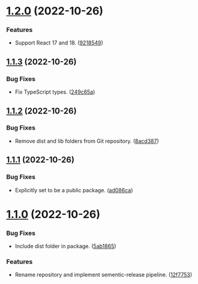 # [1.2.0](https://git.zsinfo.nl/Zandor300/react-meta-tags/compare/v1.1.3...v1.2.0) (2022-10-26)


### Features

* Support React 17 and 18. ([9218549](https://git.zsinfo.nl/Zandor300/react-meta-tags/commit/9218549225b433d4ece694aaea48a7c1337e70fb))

## [1.1.3](https://git.zsinfo.nl/Zandor300/react-meta-tags/compare/v1.1.2...v1.1.3) (2022-10-26)


### Bug Fixes

* Fix TypeScript types. ([249c65a](https://git.zsinfo.nl/Zandor300/react-meta-tags/commit/249c65a1936fb41b3597567330a8d78c9d001b61))

## [1.1.2](https://git.zsinfo.nl/Zandor300/react-meta-tags/compare/v1.1.1...v1.1.2) (2022-10-26)


### Bug Fixes

* Remove dist and lib folders from Git repository. ([8acd387](https://git.zsinfo.nl/Zandor300/react-meta-tags/commit/8acd3871b952fcc6c70828084907090d7238810c))

## [1.1.1](https://git.zsinfo.nl/Zandor300/react-meta-tags/compare/v1.1.0...v1.1.1) (2022-10-26)


### Bug Fixes

* Explicitly set to be a public package. ([ad086ca](https://git.zsinfo.nl/Zandor300/react-meta-tags/commit/ad086ca97d4a6fb06bd799bf1af6d182408b7167))

# [1.1.0](https://git.zsinfo.nl/Zandor300/react-meta-tags/compare/v1.0.1...v1.1.0) (2022-10-26)


### Bug Fixes

* Include dist folder in package. ([5ab1865](https://git.zsinfo.nl/Zandor300/react-meta-tags/commit/5ab18656f8b259153bc79d108d2adeb6cccac13b))


### Features

* Rename repository and implement sementic-release pipeline. ([12f7753](https://git.zsinfo.nl/Zandor300/react-meta-tags/commit/12f7753252d03498af318b1c4ae7770be7383946))

